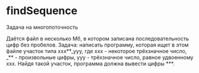 # findSequence

Задача на многопоточность

Даётся файл в несколько Мб, в котором записана последовательность цифр без пробелов. Задача: написать программу, которая ищет в этом файле участок типа ххх**_ууу, где ххх - некоторое трёхзначное число, _** - произвольные цифры, ууу - трёхзначное число, равное удвоенному ххх. Найдя такой участок, программа должна вывести цифры \*\*\*.
